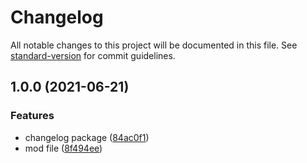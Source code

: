 # Changelog

All notable changes to this project will be documented in this file. See [standard-version](https://github.com/conventional-changelog/standard-version) for commit guidelines.

## 1.0.0 (2021-06-21)


### Features

* changelog package ([84ac0f1](https://github.com/mradulr/changelog/commit/84ac0f1c4d67d7be06d78e687e8ab12857379be7))
* mod file ([8f494ee](https://github.com/mradulr/changelog/commit/8f494ee0a78243181b04bc084f32f27cbf25216b))
